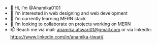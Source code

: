 - 👋 Hi, I’m @Anamika0101
- 👀 I’m interested in web designing and web development
- 🌱 I’m currently learning MERN stack
- 💞️ I’m looking to collaborate on projects working on MERN
- 📫 Reach me via mail: anamika.atiwari01@gmail.com or via linkedIn: https://www.linkedin.com/in/anamika-tiwari/

<!---
Anamika0101/Anamika0101 is a ✨ special ✨ repository because its `README.md` (this file) appears on your GitHub profile.
You can click the Preview link to take a look at your changes.
--->
